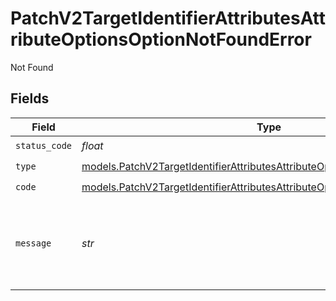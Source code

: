 # PatchV2TargetIdentifierAttributesAttributeOptionsOptionNotFoundError

Not Found


## Fields

| Field                                                                                                                                                          | Type                                                                                                                                                           | Required                                                                                                                                                       | Description                                                                                                                                                    | Example                                                                                                                                                        |
| -------------------------------------------------------------------------------------------------------------------------------------------------------------- | -------------------------------------------------------------------------------------------------------------------------------------------------------------- | -------------------------------------------------------------------------------------------------------------------------------------------------------------- | -------------------------------------------------------------------------------------------------------------------------------------------------------------- | -------------------------------------------------------------------------------------------------------------------------------------------------------------- |
| `status_code`                                                                                                                                                  | *float*                                                                                                                                                        | :heavy_check_mark:                                                                                                                                             | N/A                                                                                                                                                            |                                                                                                                                                                |
| `type`                                                                                                                                                         | [models.PatchV2TargetIdentifierAttributesAttributeOptionsOptionNotFoundType](../models/patchv2targetidentifierattributesattributeoptionsoptionnotfoundtype.md) | :heavy_check_mark:                                                                                                                                             | N/A                                                                                                                                                            |                                                                                                                                                                |
| `code`                                                                                                                                                         | [models.PatchV2TargetIdentifierAttributesAttributeOptionsOptionNotFoundCode](../models/patchv2targetidentifierattributesattributeoptionsoptionnotfoundcode.md) | :heavy_check_mark:                                                                                                                                             | N/A                                                                                                                                                            |                                                                                                                                                                |
| `message`                                                                                                                                                      | *str*                                                                                                                                                          | :heavy_check_mark:                                                                                                                                             | N/A                                                                                                                                                            | Attribute with slug/ID "my-attribute" not found.                                                                                                               |